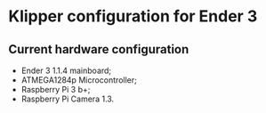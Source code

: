 # Klipper configuration for Ender 3
## Current hardware configuration
* Ender 3 1.1.4 mainboard;
* ATMEGA1284p Microcontroller;
* Raspberry Pi 3 b+;
* Raspberry Pi Camera 1.3.
